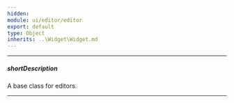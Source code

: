 ```yaml
---
hidden: 
module: ui/editor/editor
export: default
type: Object
inherits: ..\Widget\Widget.md
---
```

---
##### shortDescription
A base class for editors.

---
